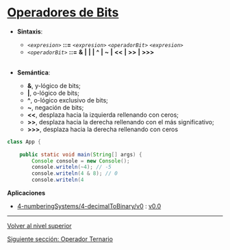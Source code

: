 # [Operadores de Bits](./README.md)


 
* **Sintaxis**:


	+ *`<expresion>`* **::=** *`<expresion>`* *`<operadorBit>`* *`<expresion>`*
	+ *`<operadorBit>`* **::=** **&** **|** **|** **|** **^** **|** **~** **|** **<<** **|** **>>** **|** **>>>**
<br><br>
* **Semántica**:


	+ **&**, y-lógico de bits;
	+ **|**, o-lógico de bits;
	+ **^**, o-lógico exclusivo de bits;
	+ **~**, negación de bits;
	+ **<<**, desplaza hacia la izquierda rellenando con ceros;
	+ **>>**, desplaza hacia la derecha rellenando con el más significativo;
	+ **>>>**, desplaza hacia la derecha rellenando con ceros



```java
class App {
    
    public static void main(String[] args) {
        Console console = new Console();
        console.writeln(~4); // -5
        console.writeln(4 & 8); // 0
        console.writeln(4
```




**Aplicaciones** 


* [4-numberingSystems/4-decimalToBinary/v0](https://github.com/USantaTecla-0-domains/0-simpleDomains/blob/master/docs/4-numberingSystems.md#4-decimaltobinaryv0) : [v0.0](https://github.com/USantaTecla-tech-java/src/blob/main/src/main/java/es/usantatecla/a4_numberingSystems/a4_decimalToBinary/v0_0/App.java)





---

[Volver al nivel superior](../README.md)

[Siguiente sección: Operador Ternario](../u2ternaryOperator/README.md)
